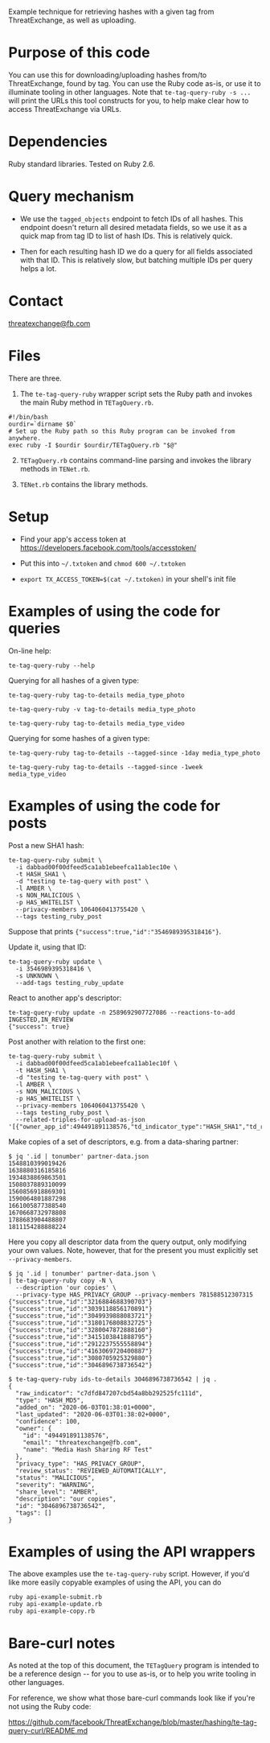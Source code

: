 Example technique for retrieving hashes with a given tag from ThreatExchange, as well as uploading.

# Purpose of this code

You can use this for downloading/uploading hashes from/to ThreatExchange, found by tag. You can use the Ruby code as-is, or use it to illuminate tooling in other languages. Note that `te-tag-query-ruby -s ...` will print the URLs this tool constructs for you, to help make clear how to access ThreatExchange via URLs.

# Dependencies

Ruby standard libraries. Tested on Ruby 2.6.

# Query mechanism

* We use the `tagged_objects` endpoint to fetch IDs of all hashes. This
endpoint doesn't return all desired metadata fields, so we use it as a quick
map from tag ID to list of hash IDs. This is relatively quick.

* Then for each resulting hash ID we do a query for all fields associated with
that ID. This is relatively slow, but batching multiple IDs per query helps a
lot.

# Contact

threatexchange@fb.com

# Files

There are three.

1. The `te-tag-query-ruby` wrapper script sets the Ruby path and invokes the main Ruby method in `TETagQuery.rb`.

```
#!/bin/bash
ourdir=`dirname $0`
# Set up the Ruby path so this Ruby program can be invoked from anywhere.
exec ruby -I $ourdir $ourdir/TETagQuery.rb "$@"
```

2. `TETagQuery.rb` contains command-line parsing and invokes the library methods in `TENet.rb`.

3. `TENet.rb` contains the library methods.

# Setup

* Find your app's access token at https://developers.facebook.com/tools/accesstoken/

* Put this into `~/.txtoken` and `chmod 600 ~/.txtoken`

* `export TX_ACCESS_TOKEN=$(cat ~/.txtoken)` in your shell's init file

# Examples of using the code for queries

On-line help:
```
te-tag-query-ruby --help
```

Querying for all hashes of a given type:
```
te-tag-query-ruby tag-to-details media_type_photo

te-tag-query-ruby -v tag-to-details media_type_photo

te-tag-query-ruby tag-to-details media_type_video
```

Querying for some hashes of a given type:
```
te-tag-query-ruby tag-to-details --tagged-since -1day media_type_photo

te-tag-query-ruby tag-to-details --tagged-since -1week media_type_video
```

# Examples of using the code for posts

Post a new SHA1 hash:

```
te-tag-query-ruby submit \
  -i dabbad00f00dfeed5ca1ab1ebeefca11ab1ec10e \
  -t HASH_SHA1 \
  -d "testing te-tag-query with post" \
  -l AMBER \
  -s NON_MALICIOUS \
  -p HAS_WHITELIST \
  --privacy-members 1064060413755420 \
  --tags testing_ruby_post
```

Suppose that prints `{"success":true,"id":"3546989395318416"}`.

Update it, using that ID:

```
te-tag-query-ruby update \
  -i 3546989395318416 \
  -s UNKNOWN \
  --add-tags testing_ruby_update
```

React to another app's descriptor:

```
te-tag-query-ruby update -n 2589692907727086 --reactions-to-add INGESTED,IN_REVIEW
{"success": true}
```

Post another with relation to the first one:

```
te-tag-query-ruby submit \
  -i dabbad00f00dfeed5ca1ab1ebeefca11ab1ec10f \
  -t HASH_SHA1 \
  -d "testing te-tag-query with post" \
  -l AMBER \
  -s NON_MALICIOUS \
  -p HAS_WHITELIST \
  --privacy-members 1064060413755420 \
  --tags testing_ruby_post \
  --related-triples-for-upload-as-json '[{"owner_app_id":494491891138576,"td_indicator_type":"HASH_SHA1","td_raw_indicator":"dabbad00f00dfeed5ca1ab1ebeefca11ab1ec10e"}]'
```

Make copies of a set of descriptors, e.g. from a data-sharing partner:

```
$ jq '.id | tonumber' partner-data.json
1548810399019426
1638880316185816
1934838869863501
1508037889310099
1560856918869301
1590064801887298
1661005877388540
1670668732978808
1788683904488807
1811154288888224
```

Here you copy all descriptor data from the query output, only modifying your own values.
Note, however, that for the present you must explicitly set `--privacy-members`.

```
$ jq '.id | tonumber' partner-data.json \
| te-tag-query-ruby copy -N \
  --description 'our copies' \
  --privacy-type HAS_PRIVACY_GROUP --privacy-members 781588512307315
{"success":true,"id":"3216884688390703"}
{"success":true,"id":"3039118856170891"}
{"success":true,"id":"3049939888083721"}
{"success":true,"id":"3180176808832725"}
{"success":true,"id":"3280047872888160"}
{"success":true,"id":"3415103841888795"}
{"success":true,"id":"2912237555558894"}
{"success":true,"id":"4163069720400887"}
{"success":true,"id":"3080705925329880"}
{"success":true,"id":"3046896738736542"}
```

```
$ te-tag-query-ruby ids-to-details 3046896738736542 | jq .
{
  "raw_indicator": "c7dfd847207cbd54a8bb292525fc111d",
  "type": "HASH_MD5",
  "added_on": "2020-06-03T01:38:01+0000",
  "last_updated": "2020-06-03T01:38:02+0000",
  "confidence": 100,
  "owner": {
    "id": "494491891138576",
    "email": "threatexchange@fb.com",
    "name": "Media Hash Sharing RF Test"
  },
  "privacy_type": "HAS_PRIVACY_GROUP",
  "review_status": "REVIEWED_AUTOMATICALLY",
  "status": "MALICIOUS",
  "severity": "WARNING",
  "share_level": "AMBER",
  "description": "our copies",
  "id": "3046896738736542",
  "tags": []
}
```

# Examples of using the API wrappers

The above examples use the `te-tag-query-ruby` script. However, if you'd like more easily copyable examples of using the API, you can do

```
ruby api-example-submit.rb
ruby api-example-update.rb
ruby api-example-copy.rb
```

# Bare-curl notes

As noted at the top of this document, the `TETagQuery` program is intended to be a reference design -- for you to use as-is, or to help you write tooling in other languages.

For reference, we show what those bare-curl commands look like if you're not using the Ruby code:

https://github.com/facebook/ThreatExchange/blob/master/hashing/te-tag-query-curl/README.md

